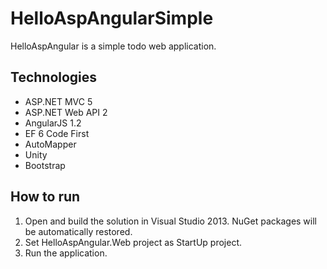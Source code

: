 HelloAspAngularSimple
===============

HelloAspAngular is a simple todo web application. 

## Technologies

* ASP.NET MVC 5
* ASP.NET Web API 2
* AngularJS 1.2
* EF 6 Code First
* AutoMapper
* Unity
* Bootstrap

## How to run

1. Open and build the solution in Visual Studio 2013. NuGet packages will be automatically restored.
2. Set HelloAspAngular.Web project as StartUp project.
3. Run the application.
